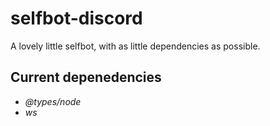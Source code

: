 # selfbot-discord

A lovely little selfbot, with as little dependencies as possible.

## Current depenedencies
- *@types/node*
- *ws*
